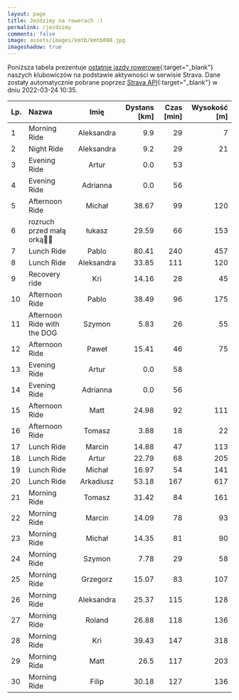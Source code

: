 ```yaml
---
layout: page
title: Jeździmy na rowerach :)
permalink: /jezdzimy
comments: false
image: assets/images/kmtb/kmtb008.jpg
imageshadow: true
---
```


Poniższa tabela prezentuje [ostatnie jazdy rowerowe](https://www.strava.com/clubs/336381){:target="_blank"} naszych klubowiczów na podstawie aktywności w serwisie Strava. Dane zostały automatycznie pobrane poprzez [Strava API](https://developers.strava.com/docs/reference/#api-Clubs-getClubActivitiesById){:target="_blank"} w dniu 2022-03-24 10:35.

Lp. | Nazwa | Imię | Dystans [km] | Czas [min] | Wysokość [m]
:--- | :--- | :---: | ---: | ---: | ---:
1|Morning Ride|Aleksandra|9.9|29|7
2|Night Ride|Aleksandra|9.2|29|21
3|Evening Ride|Artur|0.0|53|
4|Evening Ride|Adrianna|0.0|56|
5|Afternoon Ride|Michał|38.67|99|120
6|rozruch przed małą  orką😤🐗|łukasz|29.59|66|153
7|Lunch Ride|Pablo|80.41|240|457
8|Lunch Ride|Aleksandra|33.85|111|120
9|Recovery ride|Kri|14.16|28|45
10|Afternoon Ride|Pablo|38.49|96|175
11|Afternoon Ride with the DOG|Szymon|5.83|26|55
12|Afternoon Ride|Paweł|15.41|46|75
13|Evening Ride|Artur|0.0|58|
14|Evening Ride|Adrianna|0.0|56|
15|Afternoon Ride|Matt|24.98|92|111
16|Afternoon Ride|Tomasz|3.88|18|22
17|Lunch Ride|Marcin|14.88|47|113
18|Lunch Ride|Artur|22.79|68|205
19|Lunch Ride|Michał|16.97|54|141
20|Lunch Ride|Arkadiusz|53.18|167|617
21|Morning Ride|Tomasz|31.42|84|161
22|Morning Ride|Marcin|14.09|78|93
23|Morning Ride|Michał|14.35|81|90
24|Morning Ride|Szymon|7.78|29|58
25|Morning Ride|Grzegorz|15.07|83|107
26|Morning Ride|Aleksandra|25.37|115|128
27|Morning Ride|Roland|26.88|118|136
28|Morning Ride|Kri|39.43|147|318
29|Morning Ride|Matt|26.5|117|203
30|Morning Ride|Filip|30.18|127|136

